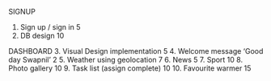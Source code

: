 SIGNUP
1. Sign up / sign in 5
2. DB design 10



DASHBOARD
3. Visual Design implementation 5
4. Welcome message ‘Good day Swapnil’ 2
5. Weather using geolocation 7
6. News 5
7. Sport 10
8. Photo gallery 10
9. Task list (assign complete) 10
10. Favourite warmer 15